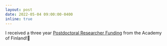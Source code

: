 ```yaml
---
layout: post
date: 2022-05-04 09:00:00-0400
inline: true
---
```


I received a three year [Postdoctoral Researcher Funding](https://converis.jyu.fi/converis/portal/detail/Project/156840914?lang=en_GB) from the Academy of Finland!🚀
